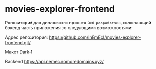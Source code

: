 # movies-explorer-frontend

Репозиторий для дипломного проекта `Веб-разработчик`, включающий бэкенд часть приложения со следующими возможностями: 

Адрес репозитория: https://github.com/InEmEcI/movies-explorer-frontend.git/


Макет Dark-1

Backend https://api.nemec.nomoredomains.xyz/